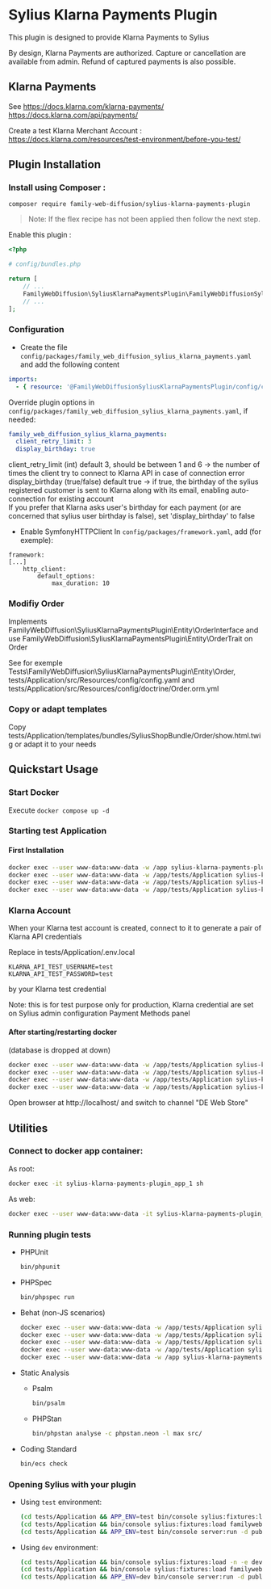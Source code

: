 Sylius Klarna Payments Plugin
============================================

This plugin is designed to provide Klarna Payments to Sylius

By design, Klarna Payments are authorized. Capture or cancellation are available from admin.
Refund of captured payments is also possible.

## Klarna Payments

See https://docs.klarna.com/klarna-payments/  
https://docs.klarna.com/api/payments/

Create a test Klarna Merchant Account : https://docs.klarna.com/resources/test-environment/before-you-test/

## Plugin Installation


### Install using Composer :

```shell
composer require family-web-diffusion/sylius-klarna-payments-plugin
```

> Note: If the flex recipe has not been applied then follow the next step.

Enable this plugin :

```php
<?php

# config/bundles.php

return [
    // ...
    FamilyWebDiffusion\SyliusKlarnaPaymentsPlugin\FamilyWebDiffusionSyliusKlarnaPaymentsPlugin::class => ['all' => true],  
    // ...
];
```

### Configuration
- Create the file `config/packages/family_web_diffusion_sylius_klarna_payments.yaml` and add the following content
```yaml
imports:
  - { resource: '@FamilyWebDiffusionSyliusKlarnaPaymentsPlugin/config/config.yml' }
```

Override plugin options in `config/packages/family_web_diffusion_sylius_klarna_payments.yaml`, if needed:
```yaml
family_web_diffusion_sylius_klarna_payments:
  client_retry_limit: 3
  display_birthday: true
```
client_retry_limit (int) default 3, should be between 1 and 6 -> the number of times the client try to connect to Klarna API in case of connection error  
display_birthday (true/false) default true -> if true, the birthday of the sylius registered customer is sent to Klarna along with its email, enabling auto-connection for existing account  
If you prefer that Klarna asks user's birthday for each payment (or are concerned that sylius user birthday is false), set 'display_birthday' to false

- Enable SymfonyHTTPClient
  In `config/packages/framework.yaml`, add (for exemple):
```    
framework:
[...]
    http_client:
        default_options:
            max_duration: 10
```

### Modifiy Order

Implements FamilyWebDiffusion\SyliusKlarnaPaymentsPlugin\Entity\OrderInterface and
use FamilyWebDiffusion\SyliusKlarnaPaymentsPlugin\Entity\OrderTrait on Order

See for exemple Tests\FamilyWebDiffusion\SyliusKlarnaPaymentsPlugin\Entity\Order, tests/Application/src/Resources/config/config.yaml
and tests/Application/src/Resources/config/doctrine/Order.orm.yml

### Copy or adapt templates

Copy tests/Application/templates/bundles/SyliusShopBundle/Order/show.html.twig 
or adapt it to your needs


## Quickstart Usage

### Start Docker

Execute `docker compose up -d`  

### Starting test Application

#### First Installation
```bash
docker exec --user www-data:www-data -w /app sylius-klarna-payments-plugin_app_1 composer install
docker exec --user www-data:www-data -w /app/tests/Application sylius-klarna-payments-plugin_app_1 yarn install
docker exec --user www-data:www-data -w /app/tests/Application sylius-klarna-payments-plugin_app_1 yarn build
docker exec --user www-data:www-data -w /app/tests/Application sylius-klarna-payments-plugin_app_1 bin/console assets:install public
```

### Klarna Account
When your Klarna test account is created, connect to it to generate a pair of Klarna API credentials

Replace in tests/Application/.env.local
```
KLARNA_API_TEST_USERNAME=test
KLARNA_API_TEST_PASSWORD=test
```
by your Klarna test credential

Note: this is for test purpose only
for production, Klarna credential are set on Sylius admin configuration Payment Methods panel

#### After starting/restarting docker
(database is dropped at down)
```bash
docker exec --user www-data:www-data -w /app/tests/Application sylius-klarna-payments-plugin_app_1 bin/console doctrine:database:create --if-not-exists -e dev
docker exec --user www-data:www-data -w /app/tests/Application sylius-klarna-payments-plugin_app_1 bin/console doctrine:schema:create -n  -e dev
docker exec --user www-data:www-data -w /app/tests/Application sylius-klarna-payments-plugin_app_1 bin/console sylius:fixtures:load -n -e dev
docker exec --user www-data:www-data -w /app/tests/Application sylius-klarna-payments-plugin_app_1 bin/console sylius:fixtures:load familywebdiffusion_klarna_payments -n -e dev
```

Open browser at http://localhost/ and switch to channel "DE Web Store"

## Utilities

### Connect to docker app container:
As root:
```bash
docker exec -it sylius-klarna-payments-plugin_app_1 sh
```

As web:
```bash
docker exec --user www-data:www-data -it sylius-klarna-payments-plugin_app_1 sh
```

### Running plugin tests

  - PHPUnit

    ```bash
    bin/phpunit
    ```

  - PHPSpec

    ```bash
    bin/phpspec run
    ```

  - Behat (non-JS scenarios)

    ```bash
    docker exec --user www-data:www-data -w /app/tests/Application sylius-klarna-payments-plugin_app_1 bin/console doctrine:database:create --if-not-exists -e test
    docker exec --user www-data:www-data -w /app/tests/Application sylius-klarna-payments-plugin_app_1 bin/console doctrine:schema:create -n  -e test
    docker exec --user www-data:www-data -w /app/tests/Application sylius-klarna-payments-plugin_app_1 bin/console sylius:fixtures:load -n -e test
    docker exec --user www-data:www-data -w /app/tests/Application sylius-klarna-payments-plugin_app_1 bin/console sylius:fixtures:load familywebdiffusion_klarna_payments -n -e test
    docker exec --user www-data:www-data -w /app sylius-klarna-payments-plugin_app_1 sh -c 'export APP_ENV=test && bin/behat --strict'
    ```

  - Static Analysis
  
    - Psalm
    
      ```bash
      bin/psalm
      ```
      
    - PHPStan
    
      ```bash
      bin/phpstan analyse -c phpstan.neon -l max src/  
      ```

  - Coding Standard
  
    ```bash
    bin/ecs check
    ```

### Opening Sylius with your plugin

- Using `test` environment:

    ```bash
    (cd tests/Application && APP_ENV=test bin/console sylius:fixtures:load)
    (cd tests/Application && bin/console sylius:fixtures:load familywebdiffusion_klarna_payments -n -e test)
    (cd tests/Application && APP_ENV=test bin/console server:run -d public)
    ```
    
- Using `dev` environment:

    ```bash
    (cd tests/Application && bin/console sylius:fixtures:load -n -e dev)
    (cd tests/Application && bin/console sylius:fixtures:load familywebdiffusion_klarna_payments -n -e dev)
    (cd tests/Application && APP_ENV=dev bin/console server:run -d public)
    ```
